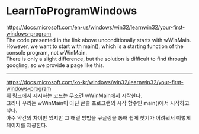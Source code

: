 # LearnToProgramWindows

https://docs.microsoft.com/en-us/windows/win32/learnwin32/your-first-windows-program   
The code presented in the link above unconditionally starts with wWinMain.   
However, we want to start with main(), which is a starting function of the console program, not wWinMain.   
There is only a slight difference, but the solution is difficult to find through googling, so we provide a page like this.   
***
https://docs.microsoft.com/ko-kr/windows/win32/learnwin32/your-first-windows-program   
위 링크에서 제시하는 코드는 무조건 wWinMain에서 시작한다.   
그러나 우리는 wWinMain이 아닌 콘솔 프로그램의 시작 함수인 main()에서 시작하고 싶다.   
아주 약간의 차이만 있지만 그 해결 방법을 구글링을 통해 쉽게 찾기가 어려워서 이렇게 페이지를 제공한다.
